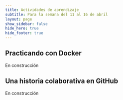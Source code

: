 ```yaml
---
title: Actividades de aprendizaje
subtitle: Para la semana del 11 al 16 de abril
layout: page
show_sidebar: false
hide_hero: true
hide_footer: true
---
```


## Practicando con Docker

En construcción

## Una historia colaborativa en GitHub

En construcción


